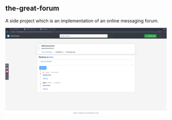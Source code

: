 ## the-great-forum
A side project which is an implementation of an online messaging forum.

![Screenshot of the project](screenshot.png)
